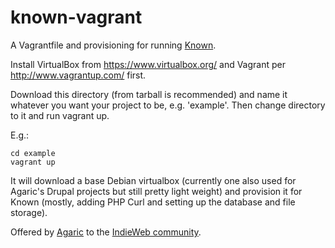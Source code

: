 known-vagrant
=============

A Vagrantfile and provisioning for running [Known](http://withknown.com/).

Install VirtualBox from https://www.virtualbox.org/ and Vagrant per http://www.vagrantup.com/ first.

Download this directory (from tarball is recommended) and name it whatever you want your project to be, e.g. 'example'.  Then change directory to it and run vagrant up.

E.g.:

`cd example`  
`vagrant up`

It will download a base Debian virtualbox (currently one also used for Agaric's Drupal projects but still pretty light weight) and provision it for Known (mostly, adding PHP Curl and setting up the database and file storage).

Offered by [Agaric](http://agaric.coop) to the [IndieWeb community](http://indiewebcamp.com/).
